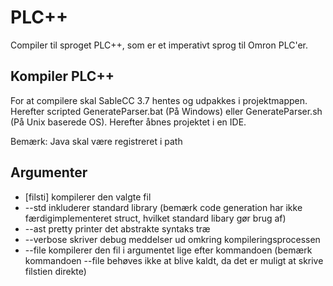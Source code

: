 # PLC++
Compiler til sproget PLC++, som er et imperativt sprog til Omron PLC'er.

## Kompiler PLC++
For at compilere skal SableCC 3.7 hentes og udpakkes i projektmappen. Herefter scripted GenerateParser.bat (På Windows) eller GenerateParser.sh (På Unix baserede OS).
Herefter åbnes projektet i en IDE.

Bemærk: Java skal være registreret i path

## Argumenter
- [filsti] kompilerer den valgte fil
- --std inkluderer standard library (bemærk code generation har ikke færdigimplementeret struct, hvilket standard libary gør brug af)
- --ast pretty printer det abstrakte syntaks træ
- --verbose skriver debug meddelser ud omkring kompileringsprocessen
- --file kompilerer den fil i argumentet lige efter kommandoen (bemærk kommandoen --file behøves ikke at blive kaldt, da det er muligt at skrive filstien direkte)